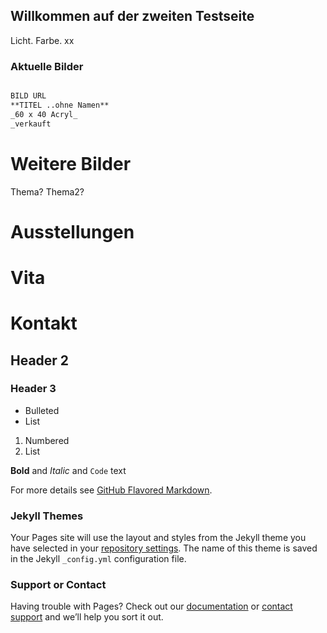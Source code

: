 ## Willkommen auf der zweiten Testseite

Licht. Farbe. xx

### Aktuelle Bilder

```markdown

BILD URL
**TITEL ..ohne Namen**
_60 x 40 Acryl_
_verkauft

```
# Weitere Bilder
Thema?
Thema2?

# Ausstellungen

# Vita

# Kontakt

## Header 2
### Header 3

- Bulleted
- List

1. Numbered
2. List

**Bold** and _Italic_ and `Code` text



For more details see [GitHub Flavored Markdown](https://guides.github.com/features/mastering-markdown/).

### Jekyll Themes

Your Pages site will use the layout and styles from the Jekyll theme you have selected in your [repository settings](https://github.com/gitbusch/KHB_test2/settings). The name of this theme is saved in the Jekyll `_config.yml` configuration file.

### Support or Contact

Having trouble with Pages? Check out our [documentation](https://help.github.com/categories/github-pages-basics/) or [contact support](https://github.com/contact) and we’ll help you sort it out.
